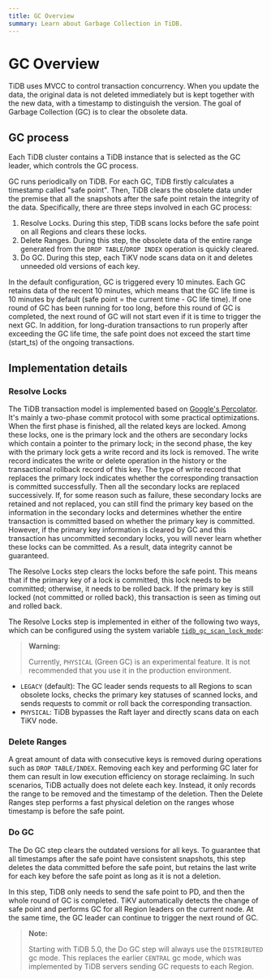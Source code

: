 ```yaml
---
title: GC Overview
summary: Learn about Garbage Collection in TiDB.
---
```


# GC Overview

TiDB uses MVCC to control transaction concurrency. When you update the data, the original data is not deleted immediately but is kept together with the new data, with a timestamp to distinguish the version. The goal of Garbage Collection (GC) is to clear the obsolete data.

## GC process

Each TiDB cluster contains a TiDB instance that is selected as the GC leader, which controls the GC process.

GC runs periodically on TiDB. For each GC, TiDB firstly calculates a timestamp called "safe point". Then, TiDB clears the obsolete data under the premise that all the snapshots after the safe point retain the integrity of the data. Specifically, there are three steps involved in each GC process:

1. Resolve Locks. During this step, TiDB scans locks before the safe point on all Regions and clears these locks.
2. Delete Ranges. During this step, the obsolete data of the entire range generated from the `DROP TABLE`/`DROP INDEX` operation is quickly cleared.
3. Do GC. During this step, each TiKV node scans data on it and deletes unneeded old versions of each key.

In the default configuration, GC is triggered every 10 minutes. Each GC retains data of the recent 10 minutes, which means that the GC life time is 10 minutes by default (safe point = the current time - GC life time). If one round of GC has been running for too long, before this round of GC is completed, the next round of GC will not start even if it is time to trigger the next GC. In addition, for long-duration transactions to run properly after exceeding the GC life time, the safe point does not exceed the start time (start_ts) of the ongoing transactions.

## Implementation details

### Resolve Locks

The TiDB transaction model is implemented based on [Google's Percolator](https://ai.google/research/pubs/pub36726). It's mainly a two-phase commit protocol with some practical optimizations. When the first phase is finished, all the related keys are locked. Among these locks, one is the primary lock and the others are secondary locks which contain a pointer to the primary lock; in the second phase, the key with the primary lock gets a write record and its lock is removed. The write record indicates the write or delete operation in the history or the transactional rollback record of this key. The type of write record that replaces the primary lock indicates whether the corresponding transaction is committed successfully. Then all the secondary locks are replaced successively. If, for some reason such as failure, these secondary locks are retained and not replaced, you can still find the primary key based on the information in the secondary locks and determines whether the entire transaction is committed based on whether the primary key is committed. However, if the primary key information is cleared by GC and this transaction has uncommitted secondary locks, you will never learn whether these locks can be committed. As a result, data integrity cannot be guaranteed.

The Resolve Locks step clears the locks before the safe point. This means that if the primary key of a lock is committed, this lock needs to be committed; otherwise, it needs to be rolled back. If the primary key is still locked (not committed or rolled back), this transaction is seen as timing out and rolled back.

The Resolve Locks step is implemented in either of the following two ways, which can be configured using the system variable [`tidb_gc_scan_lock_mode`](/system-variables.md#tidb_gc_scan_lock_mode-new-in-v50-ga):

> **Warning:**
>
> Currently, `PHYSICAL` (Green GC) is an experimental feature. It is not recommended that you use it in the production environment.

- `LEGACY` (default): The GC leader sends requests to all Regions to scan obsolete locks, checks the primary key statuses of scanned locks, and sends requests to commit or roll back the corresponding transaction.
- `PHYSICAL`: TiDB bypasses the Raft layer and directly scans data on each TiKV node.

### Delete Ranges

A great amount of data with consecutive keys is removed during operations such as `DROP TABLE/INDEX`. Removing each key and performing GC later for them can result in low execution efficiency on storage reclaiming. In such scenarios, TiDB actually does not delete each key. Instead, it only records the range to be removed and the timestamp of the deletion. Then the Delete Ranges step performs a fast physical deletion on the ranges whose timestamp is before the safe point.

### Do GC

The Do GC step clears the outdated versions for all keys. To guarantee that all timestamps after the safe point have consistent snapshots, this step deletes the data committed before the safe point, but retains the last write for each key before the safe point as long as it is not a deletion.

In this step, TiDB only needs to send the safe point to PD, and then the whole round of GC is completed. TiKV automatically detects the change of safe point and performs GC for all Region leaders on the current node. At the same time, the GC leader can continue to trigger the next round of GC.

> **Note:**
>
> Starting with TiDB 5.0, the Do GC step will always use the `DISTRIBUTED` gc mode. This replaces the earlier `CENTRAL` gc mode, which was implemented by TiDB servers sending GC requests to each Region.
